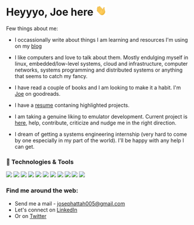 # Heyyyo, Joe here <img src="https://raw.githubusercontent.com/Joe-Degs/Joe-Degs/master/wave.gif" width="30px">

Few things about me:

- I occassionally write about things I am learning and resources I'm using on my [blog](https://joe-degs.github.io)

- I like computers and love to talk about them. Mostly endulging myself in linux, embedded/low-level systems, cloud and infrastructure, computer networks, systems programming and distributed systems or anything that seems to catch my fancy.

- I have read a couple of books and I am looking to make it a habit. I'm [Joe](goodreads.com/joenork) on goodreads.

- I have a [resume](https://drive.google.com/file/d/1W3_k7KJbRB9g7AjGfF-ylTbpSrEISSUK/view?usp=sharing) contaning highlighted projects.

- I am taking a genuine liking to emulator development. Current project is [here](github.com/Joe-Degs/emulator), help, contribute, criticize and nudge me in the right direction.

- I dream of getting a systems engineering internship (very hard to come by one especially in my part of the world). I'll be happy with any help I can get.

### 🔧 Technologies & Tools
![](https://img.shields.io/badge/OS-Linux-informational?style=flat&logo=linux&logoColor=white&color=2bbc8a)
![](https://img.shields.io/badge/Editor-Vim-informational?style=flat&logo=vim&logoColor=white&color=2bbc8a)
![](https://img.shields.io/badge/Code-Python-informational?style=flat&logo=python&logoColor=white&color=2bbc8a)
![](https://img.shields.io/badge/Code-JavaScript-informational?style=flat&logo=javascript&logoColor=white&color=2bbc8a)
![](https://img.shields.io/badge/Code-Golang-informational?style=flat&logo=go&logoColor=white&color=2bbc8a)
![](https://img.shields.io/badge/Code-C-informational?style=flat&logo=c&logoColor=white&color=2bbc8a)
![](https://img.shields.io/badge/Code-Make-informational?style=flat&logo=cmake&logoColor=white&color=2bbc8a)
![](https://img.shields.io/badge/Shell-Bash-informational?style=flat&logo=gnu-bash&logoColor=white&color=2bbc8a)
![](https://img.shields.io/badge/Tools-PostgreSQL-informational?style=flat&logo=postgresql&logoColor=white&color=2bbc8a)
![](https://img.shields.io/badge/Tools-Docker-informational?style=flat&logo=docker&logoColor=white&color=2bbc8a)
![](https://img.shields.io/badge/Tools-Qemu-informational?style=flat&logo=qemu&logoColor=white&color=2bbc8a)


### Find me around the web:
- Send me a mail - <a href="josephattah005@gmail.com">josephattah005@gmail.com</a>
- Let's connect on <a href="https://www.linkedin.com/in/joseph-attah-norkplim/"> LinkedIn</a>
- Or on [Twitter](https://twitter.com/attJOEah)

<!--
**Joe-Degs/Joe-Degs** is a ✨ _special_ ✨ repository because its `README.md` (this file) appears on your GitHub profile.

Here are some ideas to get you started:

- 🔭 I’m currently working on ...
- 🌱 I’m currently learning ...
- 👯 I’m looking to collaborate on ...
- 🤔 I’m looking for help with ...
- 💬 Ask me about ...
- 📫 How to reach me: ...
- 😄 Pronouns: ...
- ⚡ Fun fact: ...
-->

